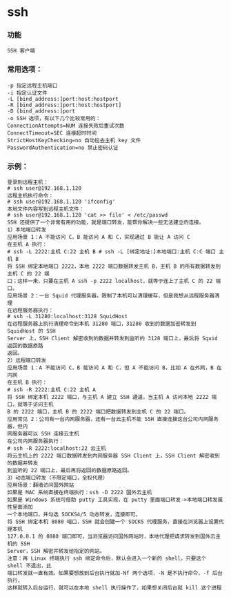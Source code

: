 # ssh
### 功能

    SSH 客户端
### 常用选项：

    -p 指定远程主机端口
    -i 指定认证文件
    -L [bind_address:]port:host:hostport
    -R [bind_address:]port:host:hostport]
    -D [bind_address:]port
    -o SSH 选项，有以下几个比较常用的：
    ConnectionAttempts=NUM 连接失败后重试次数
    ConnectTimeout=SEC 连接超时时间
    StrictHostKeyChecking=no 自动拉去主机 key 文件
    PasswordAuthentication=no 禁止密码认证

### 示例：
```
登录到远程主机：
# ssh user@192.168.1.120
远程主机执行命令：
# ssh user@192.168.1.120 'ifconfig'
本地文件内容写到远程主机文件：
# ssh user@192.168.1.120 'cat >> file' < /etc/passwd
SSH 还提供了一个非常有用的功能，就是端口转发，能帮你解决一些无法建立的连接。
1）本地端口转发
应用场景 1：A 不能访问 C，B 能访问 A 和 C，实现通过 B 能让 A 访问 C
在主机 A 执行：
# ssh -L 2222:主机 C:22 主机 B # ssh -L [绑定地址:]本地端口:主机 C:C 端口 主机 B
将 SSH 绑定本地端口 2222，本地 2222 端口数据转发主机 B，主机 B 的所有数据转发到主机 C 的 22 端
口；这样一来，只要在主机 A ssh -p 2222 localhost，就等于连上了主机 C 的 22 端口。
应用场景 2：一台 Squid 代理服务器，限制了本机可以清理缓存，但是我想从远程服务器清理
在远程服务器执行：
# ssh -L 31280:localhost:3128 SquidHost
在远程服务器上执行清理命令到本机 31280 端口，31280 收到的数据加密转发到 SquidHost 的 SSH
Server 上，SSH Client 解密收到的数据并转发到监听的 3128 端口上，最后将 Squid 返回的数据原路
返回。
2）远程端口转发
应用场景 1：A 不能访问 C，B 能访问 A 和 C，但 A 不能访问 B，比如 A 在外网，B 在内网
在主机 B 执行：
# ssh -R 2222:主机 C:22 主机 A
将 SSH 绑定本机 2222 端口，与主机 A 建立 SSH 通道，当主机 A 访问本地 2222 端口，就等于访问主机
B 的 2222 端口，主机 B 的 2222 端口把数据转发到主机 C 的 22 端口。
应用常见 2：公司有一台内网服务器，还有一台云主机不能 SSH 直接连接这台公司内网服务器，但内
网服务器可以 SSH 连接云主机
在公司内网服务器执行：
# ssh -R 2222:localhost:22 云主机
将云主机上的 2222 端口数据转发到内网服务器 SSH Client 上，SSH Client 解密收到的数据并转发
到监听的 22 端口上，最后再将返回的数据原路返回。
3）动态端口转发（不限定端口，全权代理）
应用场景：翻墙访问国外网站
如果是 MAC 系统直接在终端执行：ssh -D 2222 国外云主机
如果是 Windows 系统可借助 putty 工具实现，在 putty 里面端口转发->本地端口转发属性里面添加
一个本地端口，并勾选 SOCKS4/5 动态转发，连接即可。
将 SSH 绑定本机 8080 端口，SSH 就会创建一个 SOCKS 代理服务，直接在浏览器上设置代理本机
127.0.0.1 的 8080 端口即可，当浏览器访问国外网站时，本地代理把请求转发到国外云主机的 SSH
Server，SSH 解密并转发给指定的网站。
注意：再 Linux 终端执行 ssh 绑定命令后，默认会进入一个新的 shell，只要这个 shell 不退出，此
端口转发就一直有效。如果要想放到后台执行就加-Nf 两个选项，-N 是不执行命令，-f 后台执行，
这样就转入后台运行，就可以在本地 shell 执行操作了，如果想关闭后台就 kill 这个进程
```